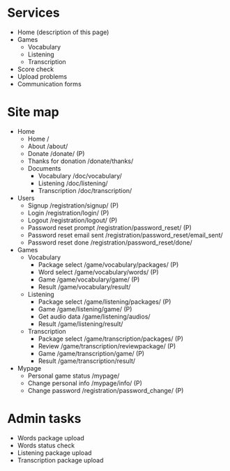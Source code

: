 # Services
- Home (description of this page)
- Games
  - Vocabulary
  - Listening
  - Transcription
- Score check
- Upload problems
- Communication forms

# Site map
- Home
  - Home /
  - About /about/
  - Donate /donate/ (P)
  - Thanks for donation /donate/thanks/
  - Documents
    - Vocabulary /doc/vocabulary/
    - Listening /doc/listening/
    - Transcription /doc/transcription/
- Users
  - Signup /registration/signup/ (P)
  - Login /registration/login/ (P)
  - Logout /registration/logout/ (P)
  - Password reset prompt /registration/password_reset/ (P)
  - Password reset email sent /registration/password_reset/email_sent/
  - Password reset done /registration/password_reset/done/
- Games
  - Vocabulary
    - Package select /game/vocabulary/packages/ (P)
    - Word select /game/vocabulary/words/ (P)
    - Game /game/vocabulary/game/ (P)
    - Result /game/vocabulary/result/
  - Listening
    - Package select /game/listening/packages/ (P)
    - Game /game/listening/game/ (P)
    - Get audio data /game/listening/audios/
    - Result /game/listening/result/
  - Transcription
    - Package select /game/transcription/packages/ (P)
    - Review /game/transcription/reviewpackage/ (P)
    - Game /game/transcription/game/ (P)
    - Result /game/transcription/result/
- Mypage
  - Personal game status /mypage/
  - Change personal info /mypage/info/ (P)
  - Change password /registration/password_change/ (P)

# Admin tasks
- Words package upload
- Words status check
- Listening package upload
- Transcription package upload
